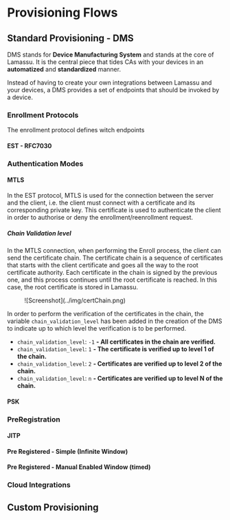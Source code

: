 # Provisioning Flows

## Standard Provisioning - DMS

DMS stands for **Device Manufacturing System** and stands at the core of Lamassu. It is the central piece that tides CAs with your devices in an **automatized** and **standardized** manner.

Instead of having to create your own integrations between Lamassu and your devices, a DMS provides a set of endpoints that should be invoked by a device.

### Enrollment Protocols

The enrollment protocol defines witch endpoints

#### EST - RFC7030

### Authentication Modes

#### MTLS

In the EST protocol, MTLS is used for the connection between the server and the client, i.e. the client must connect with a certificate and its corresponding private key. This certificate is used to authenticate the client in order to authorise or deny the enrollment/reenrollment request.

##### Chain Validation level
In the MTLS connection, when performing the Enroll process, the client can send the certificate chain. The certificate chain is a sequence of certificates that starts with the client certificate and goes all the way to the root certificate authority. Each certificate in the chain is signed by the previous one, and this process continues until the root certificate is reached. In this case, the root certificate is stored in Lamassu.

<figure markdown="1">
![Screenshot](../img/certChain.png)
</figure>

In order to perform the verification of the certificates in the chain, the variable `chain_validation_level` has been added in the creation of the DMS to indicate up to which level the verification is to be performed.
    
- `chain_validation_level`: `-1` **- All certificates in the chain are verified.**
- `chain_validation_level`: `1` **- The certificate is verified up to level 1 of the chain.**
- `chain_validation_level`: `2` **- Certificates are verified up to level 2 of the chain.**
- `chain_validation_level`: `n` **- Certificates are verified up to level N of the chain.**

#### PSK

### PreRegistration

#### JITP
#### Pre Registered - Simple (Infinite Window)
#### Pre Registered - Manual Enabled Window (timed)

### Cloud Integrations


## Custom Provisioning